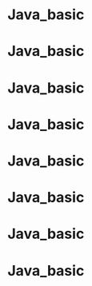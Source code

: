 # Java_basic
# Java_basic
# Java_basic
# Java_basic
# Java_basic
# Java_basic
# Java_basic
# Java_basic
